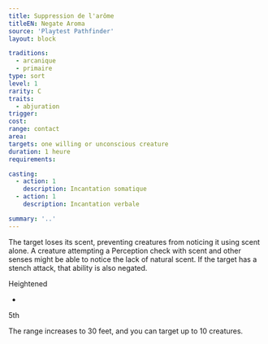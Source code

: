 ```yaml
---
title: Suppression de l'arôme
titleEN: Negate Aroma
source: 'Playtest Pathfinder'
layout: block

traditions:
  - arcanique
  - primaire
type: sort
level: 1
rarity: C
traits:
  - abjuration
trigger: 
cost: 
range: contact
area: 
targets: one willing or unconscious creature
duration: 1 heure
requirements: 

casting:
  - action: 1
    description: Incantation somatique
  - action: 1
    description: Incantation verbale

summary: '..'
---
```

The target loses its scent, preventing creatures from noticing it using scent alone. A creature attempting a Perception check with scent and other senses might be able to notice the lack of natural scent. If the target has a stench attack, that ability is also negated.

Heightened

-

5th

The range increases to 30 feet, and you can target up to 10 creatures.